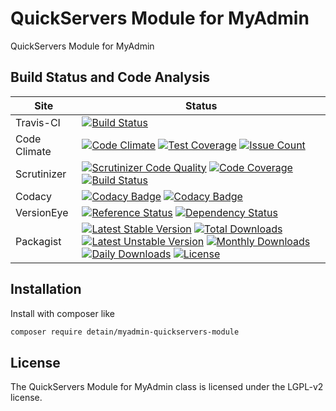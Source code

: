 # QuickServers Module for MyAdmin

QuickServers Module for MyAdmin

## Build Status and Code Analysis

Site          | Status
--------------|---------------------------
Travis-CI     | [![Build Status](https://travis-ci.org/detain/myadmin-quickservers-module.svg?branch=master)](https://travis-ci.org/detain/myadmin-quickservers-module)
Code Climate  | [![Code Climate](https://codeclimate.com/github/detain/myadmin-quickservers-module/badges/gpa.svg)](https://codeclimate.com/github/detain/myadmin-quickservers-module) [![Test Coverage](https://codeclimate.com/github/detain/myadmin-quickservers-module/badges/coverage.svg)](https://codeclimate.com/github/detain/myadmin-quickservers-module/coverage) [![Issue Count](https://codeclimate.com/github/detain/myadmin-quickservers-module/badges/issue_count.svg)](https://codeclimate.com/github/detain/myadmin-quickservers-module)
Scrutinizer   | [![Scrutinizer Code Quality](https://scrutinizer-ci.com/g/myadmin-plugins/myadmin-quickservers-module/badges/quality-score.png?b=master)](https://scrutinizer-ci.com/g/myadmin-plugins/myadmin-quickservers-module/?branch=master) [![Code Coverage](https://scrutinizer-ci.com/g/myadmin-plugins/myadmin-quickservers-module/badges/coverage.png?b=master)](https://scrutinizer-ci.com/g/myadmin-plugins/myadmin-quickservers-module/?branch=master) [![Build Status](https://scrutinizer-ci.com/g/myadmin-plugins/myadmin-quickservers-module/badges/build.png?b=master)](https://scrutinizer-ci.com/g/myadmin-plugins/myadmin-quickservers-module/build-status/master)
Codacy        | [![Codacy Badge](https://api.codacy.com/project/badge/Grade/226251fc068f4fd5b4b4ef9a40011d06)](https://www.codacy.com/app/detain/myadmin-quickservers-module) [![Codacy Badge](https://api.codacy.com/project/badge/Coverage/25fa74eb74c947bf969602fcfe87e349)](https://www.codacy.com/app/detain/myadmin-quickservers-module?utm_source=github.com&utm_medium=referral&utm_content=detain/myadmin-quickservers-module&utm_campaign=Badge_Coverage)
VersionEye    | [![Reference Status](https://www.versioneye.com/php/detain:myadmin-quickservers-module/reference_badge.svg?style=flat)](https://www.versioneye.com/php/detain:myadmin-quickservers-module/references) [![Dependency Status](https://www.versioneye.com/user/projects/592f7318bafc5500414dfd2a/badge.svg?style=flat-square)](https://www.versioneye.com/user/projects/592f7318bafc5500414dfd2a)
Packagist     | [![Latest Stable Version](https://poser.pugx.org/detain/myadmin-quickservers-module/version)](https://packagist.org/packages/detain/myadmin-quickservers-module) [![Total Downloads](https://poser.pugx.org/detain/myadmin-quickservers-module/downloads)](https://packagist.org/packages/detain/myadmin-quickservers-module) [![Latest Unstable Version](https://poser.pugx.org/detain/myadmin-quickservers-module/v/unstable)](//packagist.org/packages/detain/myadmin-quickservers-module) [![Monthly Downloads](https://poser.pugx.org/detain/myadmin-quickservers-module/d/monthly)](https://packagist.org/packages/detain/myadmin-quickservers-module) [![Daily Downloads](https://poser.pugx.org/detain/myadmin-quickservers-module/d/daily)](https://packagist.org/packages/detain/myadmin-quickservers-module) [![License](https://poser.pugx.org/detain/myadmin-quickservers-module/license)](https://packagist.org/packages/detain/myadmin-quickservers-module)


## Installation

Install with composer like

```sh
composer require detain/myadmin-quickservers-module
```

## License

The QuickServers Module for MyAdmin class is licensed under the LGPL-v2 license.

